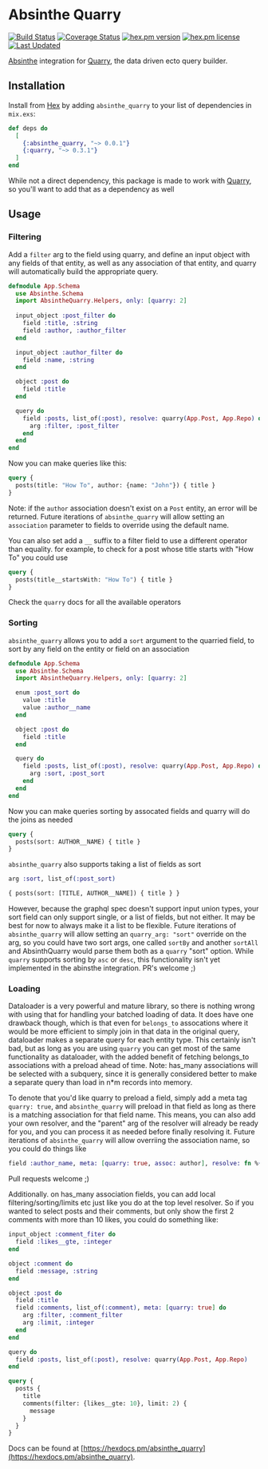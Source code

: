 # Absinthe Quarry

[![Build Status](https://github.com/enewbury/absinthe_quarry/workflows/test/badge.svg)](https://github.com/enewbury/absinthe_quarry/actions)
[![Coverage Status](https://coveralls.io/repos/enewbury/absinthe_quarry/badge.svg?branch=main)](https://coveralls.io/r/enewbury/absinthe_quarry?branch=main)
[![hex.pm version](https://img.shields.io/hexpm/v/absinthe_quarry.svg)](https://hex.pm/packages/absinthe_quarry)
[![hex.pm license](https://img.shields.io/hexpm/l/absinthe_quarry.svg)](https://github.com/enewbury/absinthe_quarry/blob/main/LICENSE)
[![Last Updated](https://img.shields.io/github/last-commit/enewbury/absinthe_quarry.svg)](https://github.com/enewbury/absinthe_quarry/commits/main)
<!-- [![hex.pm downloads](https://img.shields.io/hexpm/dt/absinthe_quarry.svg)](https://hex.pm/packages/absinthe_quarry) -->

[Absinthe](https://hex.pm/packages/absinthe) integration for [Quarry](https://hex.pm/packages/quarry), the data driven ecto query builder.

## Installation

Install from [Hex](https://hex.pm/package/absinthe_quarry)
by adding `absinthe_quarry` to your list of dependencies in `mix.exs`:

```elixir
def deps do
  [
    {:absinthe_quarry, "~> 0.0.1"}
    {:quarry, "~> 0.3.1"}
  ]
end
```
While not a direct dependency, this package is made to work with [Quarry](https://hex.pm/packages/quarry), so you'll want to add that as a dependency as well

## Usage

### Filtering
Add a `filter` arg to the field using quarry, and define an input object with any fields of that entity, as well as any association of that entity, and quarry will automatically build the appropriate query.

```elixir
defmodule App.Schema
  use Absinthe.Schema
  import AbsintheQuarry.Helpers, only: [quarry: 2]
  
  input_object :post_filter do
    field :title, :string
    field :author, :author_filter
  end

  input_object :author_filter do
    field :name, :string
  end

  object :post do
    field :title
  end

  query do
    field :posts, list_of(:post), resolve: quarry(App.Post, App.Repo) do
      arg :filter, :post_filter
    end
  end
end
```
Now you can make queries like this:
```graphql
query {
  posts(title: "How To", author: {name: "John"}) { title }
}
```
Note: if the `author` association doesn't exist on a `Post` entity, an error will be returned.
Future iterations of `absinthe_quarry` will allow setting an `association` parameter to fields to override using the default name.

You can also set add a `__` suffix to a filter field to use a different operator than equality. for example, to check for a post whose title starts with "How To" you could use
```graphql
query {
  posts(title__startsWith: "How To") { title }
}
```

Check the `quarry` docs for all the available operators

### Sorting
`absinthe_quarry` allows you to add a `sort` argument to the quarried field, to sort by any field on the entity or field on an association

```elixir
defmodule App.Schema
  use Absinthe.Schema
  import AbsintheQuarry.Helpers, only: [quarry: 2]

  enum :post_sort do
    value :title
    value :author__name
  end

  object :post do
    field :title
  end

  query do
    field :posts, list_of(:post), resolve: quarry(App.Post, App.Repo) do
      arg :sort, :post_sort
    end
  end
end
```
Now you can make queries sorting by assocated fields and quarry will do the joins as needed

```graphql
query {
  posts(sort: AUTHOR__NAME) { title }
}
```

`absinthe_quarry` also supports taking a list of fields as sort

```elixir
arg :sort, list_of(:post_sort)
```
```graphql
{ posts(sort: [TITLE, AUTHOR__NAME]) { title } }
```
However, because the graphql spec doesn't support input union types, your sort field can only support single, or a list of fields, but not either.  It may be best for now to always make it a list to be flexible.
Future iterations of `absinthe_quarry` will allow setting an `quarry_arg: "sort"` override on the arg, so you could have two sort args, one called `sortBy` and another `sortAll` and AbsinthQuarry would parse them both as a `quarry` "sort" option.
While `quarry` supports sorting by `asc` or `desc`, this functionality isn't yet implemented in the abinsthe integration. PR's welcome ;)

### Loading
Dataloader is a very powerful and mature library, so there is nothing wrong with using that for handling your batched loading of data.  It does have one drawback though, which is that even for `belongs_to` assocations where it would be more efficient to simply join in that data in the original query, dataloader makes a separate query for each entity type.  This certainly isn't bad, but as long as you are using `quarry` you can get most of the same functionality as dataloader, with the added benefit of fetching belongs_to associations with a preload ahead of time.  Note: has_many associations will be selected with a subquery, since it is generally considered better to make a separate query than load in n*m records into memory.

To denote that you'd like quarry to preload a field, simply add a meta tag `quarry: true`, and `absinthe_quarry` will preload in that field as long as there is a matching association for that field name.  This means, you can also add your own resolver, and the "parent" arg of the resolver will already be ready for you, and you can process it as needed before finally resolving it. Future iterations of `absinthe_quarry` will allow overriing the association name, so you could do things like
```elixir
field :author_name, meta: [quarry: true, assoc: author], resolve: fn %{name: name}, _, _ -> name end
```
Pull requests welcome ;)

Additionally. on has_many association fields, you can add local filtering/sorting/limits etc just like you do at the top level resolver. So if you wanted to select posts and their comments, 
but only show the first 2 comments with more than 10 likes, you could do something like:
```elixir
input_object :comment_fiter do
  field :likes__gte, :integer
end

object :comment do
  field :message, :string
end

object :post do
  field :title
  field :comments, list_of(:comment), meta: [quarry: true] do
    arg :filter, :comment_filter
    arg :limit, :integer
  end
end

query do
  field :posts, list_of(:post), resolve: quarry(App.Post, App.Repo)
end
```
```graphql
query {
  posts {
    title
    comments(filter: {likes__gte: 10}, limit: 2) {
      message
    }
  }
}
```
Docs can be found at [https://hexdocs.pm/absinthe_quarry](https://hexdocs.pm/absinthe_quarry).

